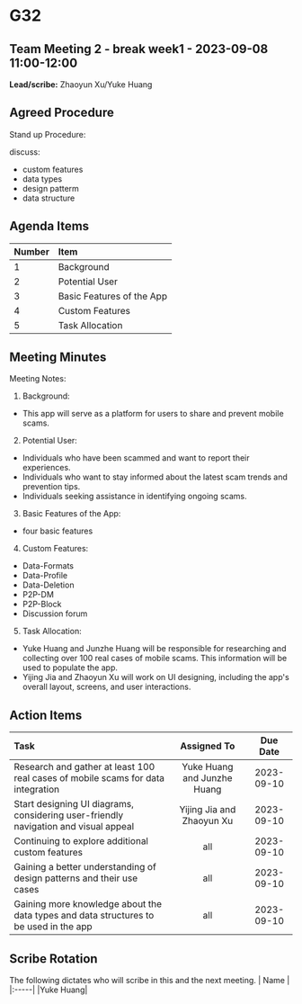 # G32

## Team Meeting 2 - break week1  - 2023-09-08 11:00-12:00


**Lead/scribe:** Zhaoyun Xu/Yuke Huang

## Agreed Procedure
Stand up Procedure: 

discuss: 
- custom features  
- data types
- design patterm
- data structure


## Agenda Items
| Number   |        Item |
|:---------|:------------|
| 1 | Background |
| 2 | Potential User |
| 3 | Basic Features of the App |
| 4 | Custom Features |
| 5 | Task Allocation |
## Meeting Minutes
Meeting Notes:
1.	Background:
- This app will serve as a platform for users to share and prevent mobile scams.
2.	Potential User:
- Individuals who have been scammed and want to report their experiences.
- Individuals who want to stay informed about the latest scam trends and prevention tips.
- Individuals seeking assistance in identifying ongoing scams.
3.	Basic Features of the App:
- four basic features
4.	Custom Features:
- Data-Formats
- Data-Profile
- Data-Deletion
- P2P-DM
- P2P-Block
- Discussion forum
5.	Task Allocation:
- Yuke Huang and Junzhe Huang will be responsible for researching and collecting over 100 real cases of mobile scams. This information will be used to populate the app.
- Yijing Jia and Zhaoyun Xu will work on UI designing, including the app's overall layout, screens, and user interactions.



## Action Items
| Task                                   | Assigned To |  Due Date  |
|:---------------------------------------|:-----------:|:----------:|
|Research and gather at least 100 real cases of mobile scams for data integration|  Yuke Huang and Junzhe Huang   | 2023-09-10 |
|Start designing UI diagrams, considering user-friendly navigation and visual appeal|Yijing Jia and Zhaoyun Xu  | 2023-09-10 |
|Continuing to explore additional custom features|  all   | 2023-09-10 |
|Gaining a better understanding of design patterns and their use cases|  all   | 2023-09-10 |
|Gaining more knowledge about the data types and data structures to be used in the app|  all   | 2023-09-10 |




## Scribe Rotation
The following dictates who will scribe in this and the next meeting.
| Name |
|:-----|
|Yuke Huang|

